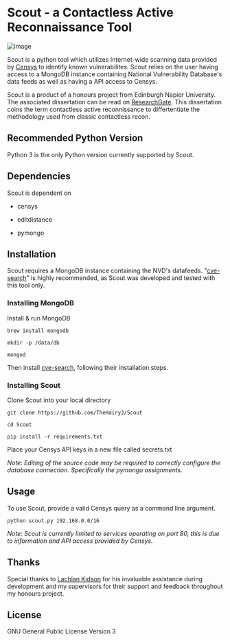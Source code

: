 
# Scout - a Contactless Active Reconnaissance Tool
![image](https://user-images.githubusercontent.com/31168456/44460301-6d61b500-a604-11e8-9999-13084576d758.png)

Scout is a python tool which utilizes Internet-wide scanning data provided by [Censys](https://censys.io/) to identify known vulnerabilites. Scout relies on the user having access to a MongoDB instance containing National Vulnerability Database's data feeds as well as having a API access to Censys.

Scout is a product of a honours project from Edinburgh Napier University. The associated dissertation can be read on [ResearchGate](https://www.researchgate.net/publication/325857437_Honours_Project_-_Scout_A_Contactless_'Active'_Reconnaissance_Known_Vulnerability_Assessment_Tool). This dissertation coins the term contactless active reconnissance to differtentiate the methodology used from classic contactless recon. 

## Recommended Python Version
Python 3 is the only Python version currently supported by Scout.

## Dependencies
Scout is dependent on

- censys

- editdistance

- pymongo

## Installation

Scout requires a MongoDB instance containing the NVD's datafeeds. "[cve-search](https://github.com/cve-search/cve-search)" is highly recommended, as Scout was developed and tested with this tool only.

### Installing MongoDB

Install & run MongoDB
```
brew install mongodb

mkdir -p /data/db

mongod
```
Then install [cve-search](https://github.com/cve-search/cve-search), following their installation steps.

### Installing Scout

Clone Scout into your local directory
```
git clone https://github.com/TheHairyJ/Scout

cd Scout

pip install -r requirements.txt
```
Place your Censys API keys in a new file called secrets.txt

*Note: Editing of the source code may be required to correctly configure the database connection. Specifically the pymongo assignments.*

## Usage
To use Scout, provide a valid Censys query as a command line argument.
```
python scout.py 192.168.0.0/16
```
*Note: Scout is currently limited to services operating on port 80, this is due to information and API access provided by Censys.* 

## Thanks
Special thanks to [Lachlan Kidson](https://twitter.com/lachlankidson) for his invaluable assistance during development and my supervisors for their support and feedback throughout my honours project.

## License
GNU General Public License Version 3

